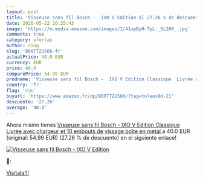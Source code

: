 ```yaml
---
layout: post
title: 'Visseuse sans fil Bosch -  IXO V Edition al 27.26 % de descuento'
date: 2020-05-22 20:25:43
image: 'https://m.media-amazon.com/images/I/41xpByH-TyL._SL200_.jpg'
comments: true
category: ofertas
author: ring
slug: 'B00TTZU566-fr'
actualPrice: 40.0 EUR
currency: EUR
price: 40.0
comparePrice: 54.99 EUR
prodname: 'Visseuse sans fil Bosch -  IXO V Edition Classique  Livrée avec chargeur et 10 embouts de vissage  boîte en métal '
country: 'fr'
flag: '🇫🇷'
buyurl: 'https://www.amazon.fr/dp/B00TTZU566/?tag=tolees0d-21'
descuento: '27.26'
average: '40.0'
---
```


Ahora mismo tienes [Visseuse sans fil Bosch -  IXO V Edition Classique  Livrée avec chargeur et 10 embouts de vissage  boîte en métal ](https://www.amazon.fr/dp/B00TTZU566/?tag=tolees0d-21) a 40.0 EUR (original: 54.99 EUR) (27.26 %  de descuento) en el siguiente enlace!

[![Visseuse sans fil Bosch -  IXO V Edition](https://m.media-amazon.com/images/I/41xpByH-TyL._SL200_.jpg)](https://www.amazon.fr/dp/B00TTZU566/?tag=tolees0d-21)

🔎:


[Visítala!!!](https://www.amazon.fr/dp/B00TTZU566/?tag=tolees0d-21)
